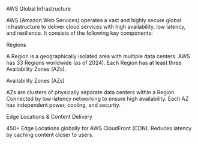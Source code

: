 AWS Global Infrastructure

AWS (Amazon Web Services) operates a vast and highly secure global infrastructure to deliver cloud services with high availability, low latency, and resilience. It consists of the following key components:

Regions

A Region is a geographically isolated area with multiple data centers.
AWS has 33 Regions worldwide (as of 2024).
Each Region has at least three Availability Zones (AZs).


Availability Zones (AZs)

AZs are clusters of physically separate data centers within a Region.
Connected by low-latency networking to ensure high availability.
Each AZ has independent power, cooling, and security.

Edge Locations & Content Delivery

450+ Edge Locations globally for AWS CloudFront (CDN).
Reduces latency by caching content closer to users.
